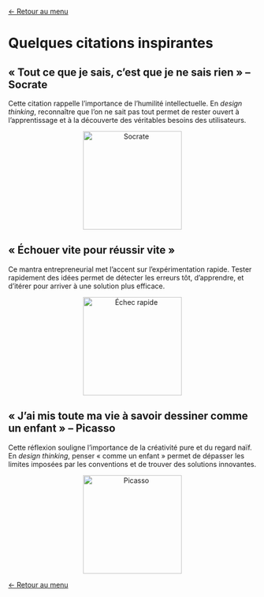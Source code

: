 [← Retour au menu](README.md)

# Quelques citations inspirantes

## « Tout ce que je sais, c’est que je ne sais rien » – Socrate

Cette citation rappelle l’importance de l’humilité intellectuelle. En _design thinking_, reconnaître que l’on ne sait pas tout permet de rester ouvert à l’apprentissage et à la découverte des véritables besoins des utilisateurs.

<p align="center">
<img src="https://www.thoughtco.com/thmb/6PzsBpB0zI5FEd6M6H6DBCkVpTs=/1500x0/filters:no_upscale():max_bytes(150000):strip_icc()/socrates-greece-athens-546975617-589b585e3df78c47586efb7d.jpg" height="200px" alt="Socrate">
</p>

## « Échouer vite pour réussir vite »

Ce mantra entrepreneurial met l’accent sur l’expérimentation rapide. Tester rapidement des idées permet de détecter les erreurs tôt, d’apprendre, et d’itérer pour arriver à une solution plus efficace.

<p align="center">
<img src="https://media2.giphy.com/media/v1.Y2lkPTc5MGI3NjExYzhhNXExY2F0NGllbHVreDR4ZXdoeDFncmR3NGRrOTF6YzFlaXZ2biZlcD12MV9pbnRlcm5hbF9naWZfYnlfaWQmY3Q9Zw/BJryxkpRGruMBG69y8/giphy.webp" height="200px" alt="Échec rapide">
</p>

## « J’ai mis toute ma vie à savoir dessiner comme un enfant » – Picasso

Cette réflexion souligne l’importance de la créativité pure et du regard naïf. En _design thinking_, penser « comme un enfant » permet de dépasser les limites imposées par les conventions et de trouver des solutions innovantes.

<p align="center">
<img src="https://media0.giphy.com/media/v1.Y2lkPTc5MGI3NjExNXRmN2luOHp6anR0eWM4NjdzbG8xenI1cjVtcHJ1bzRtb2ttM3R3aiZlcD12MV9pbnRlcm5hbF9naWZfYnlfaWQmY3Q9Zw/eR2SonKcZNILC/giphy.webp" height="200px" alt="Picasso">
</p>

[← Retour au menu](README.md)
